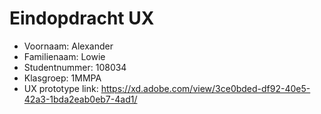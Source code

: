 # Eindopdracht UX

- Voornaam: Alexander
- Familienaam: Lowie
- Studentnummer: 108034 
- Klasgroep: 1MMPA
- UX prototype link: https://xd.adobe.com/view/3ce0bded-df92-40e5-42a3-1bda2eab0eb7-4ad1/

